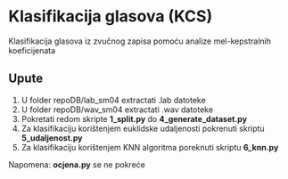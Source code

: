 # Klasifikacija glasova (KCS)
Klasifikacija glasova iz zvučnog zapisa pomoću analize mel-kepstralnih koeficijenata

## Upute
1. U folder repoDB/lab_sm04 extractati .lab datoteke
2. U folder repoDB/wav_sm04 extractati .wav datoteke
3. Pokretati redom skripte **1_split.py** do **4_generate_dataset.py**
4. Za klasifikaciju korištenjem euklidske udaljenosti pokrenuti skriptu **5_udaljenost.py**
5. Za klasifikaciju korištenjem KNN algoritma poreknuti skriptu **6_knn.py**

Napomena: **ocjena.py** se ne pokreće

